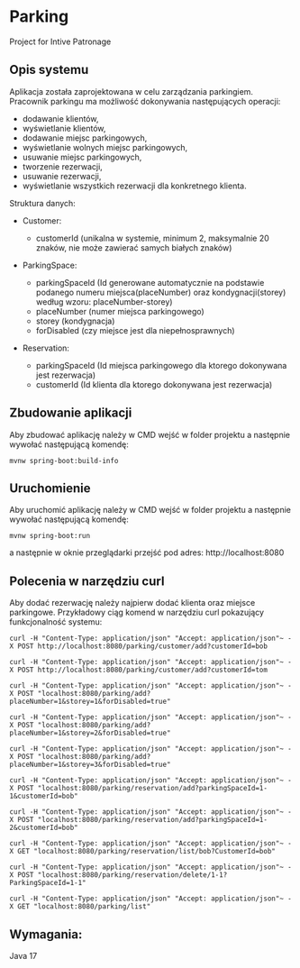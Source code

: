 # Parking
Project for Intive Patronage

## Opis systemu
Aplikacja została zaprojektowana w celu zarządzania parkingiem. Pracownik parkingu ma możliwość dokonywania następujących operacji:
* dodawanie klientów,
* wyświetlanie klientów,
* dodawanie miejsc parkingowych,
* wyświetlanie wolnych miejsc parkingowych,
* usuwanie miejsc parkingowych,
* tworzenie rezerwacji,
* usuwanie rezerwacji,
* wyświetlanie wszystkich rezerwacji dla konkretnego klienta.

Struktura danych:
* Customer:
  - customerId (unikalna w systemie, minimum 2, maksymalnie 20 znaków, nie może zawierać samych białych znaków)
 
* ParkingSpace:
  - parkingSpaceId (Id generowane automatycznie na podstawie podanego numeru miejsca(placeNumber) oraz kondygnacji(storey) według wzoru: placeNumber-storey)
  - placeNumber (numer miejsca parkingowego)
  - storey (kondygnacja)
  - forDisabled (czy miejsce jest dla niepełnosprawnych)
  
* Reservation:
  - parkingSpaceId (Id miejsca parkingowego dla ktorego dokonywana jest rezerwacja)
  - customerId (Id klienta dla ktorego dokonywana jest rezerwacja)
  
  
 ## Zbudowanie aplikacji
  Aby zbudować aplikację należy w CMD wejść w folder projektu a następnie wywołać następującą komendę:
  ```curl
  mvnw spring-boot:build-info
  ```
  
 ## Uruchomienie
  Aby uruchomić aplikację należy w CMD wejść w folder projektu a następnie wywołać następującą komendę:
  
  ```curl
  mvnw spring-boot:run
  ```
 a następnie w oknie przeglądarki przejść pod adres: http://localhost:8080
 
 
## Polecenia w narzędziu curl
 Aby dodać rezerwację należy najpierw dodać klienta oraz miejsce parkingowe. Przykładowy ciąg komend w narzędziu curl pokazujący funkcjonalność systemu:

 ```curl
 curl -H "Content-Type: application/json" "Accept: application/json"~ -X POST http://localhost:8080/parking/customer/add?customerId=bob
 
 curl -H "Content-Type: application/json" "Accept: application/json"~ -X POST http://localhost:8080/parking/customer/add?customerId=tom
 
 curl -H "Content-Type: application/json" "Accept: application/json"~ -X POST "localhost:8080/parking/add?placeNumber=1&storey=1&forDisabled=true"
 
 curl -H "Content-Type: application/json" "Accept: application/json"~ -X POST "localhost:8080/parking/add?placeNumber=1&storey=2&forDisabled=true"
 
 curl -H "Content-Type: application/json" "Accept: application/json"~ -X POST "localhost:8080/parking/add?placeNumber=1&storey=3&forDisabled=true"
 
 curl -H "Content-Type: application/json" "Accept: application/json"~ -X POST "localhost:8080/parking/reservation/add?parkingSpaceId=1-1&customerId=bob"
 
 curl -H "Content-Type: application/json" "Accept: application/json"~ -X POST "localhost:8080/parking/reservation/add?parkingSpaceId=1-2&customerId=bob"
 
 curl -H "Content-Type: application/json" "Accept: application/json"~ -X GET "localhost:8080/parking/reservation/list/bob?CustomerId=bob"
 
 curl -H "Content-Type: application/json" "Accept: application/json"~ -X POST "localhost:8080/parking/reservation/delete/1-1?ParkingSpaceId=1-1"
 
 curl -H "Content-Type: application/json" "Accept: application/json"~ -X GET "localhost:8080/parking/list"
 ```
 
## Wymagania:
 Java 17



 
 

 

  
  
  
  
  
  
